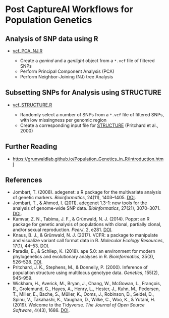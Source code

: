 # Post CaptureAl Workflows for Population Genetics

## Analysis of SNP data using R
- [vcf_PCA_NJ.R](vcf_PCA_NJ.R)

  - Create a *genind* and a *genlight* object from a `*.vcf` file of filtered SNPs
  - Perform Principal Component Analysis (PCA) 
  - Perform Neighbor-Joining (NJ) tree Analysis

## Subsetting SNPs for Analysis using STRUCTURE
- [vcf_STRUCTURE.R](vcf_STRUCTURE.R)

  - Randomly select a number of SNPs from a `*.vcf` file of filtered SNPs, with low missingness per genomic region
  - Create a corresponding input file for [STRUCTURE](https://web.stanford.edu/group/pritchardlab/structure.html) (Pritchard et al., 2000)

## Further Reading
- https://grunwaldlab.github.io/Population_Genetics_in_R/Introduction.html

## References
- Jombart, T. (2008). adegenet: a R package for the multivariate analysis of genetic markers. *Bioinformatics*, 24(11), 1403–1405. [DOI](https://doi.org/10.1093/bioinformatics/btn129).
- Jombart, T., & Ahmed, I. (2011). adegenet 1.3-1: new tools for the analysis of genome-wide SNP data. *Bioinformatics*, 27(21), 3070–3071. [DOI](https://doi.org/10.1093/bioinformatics/btr521).
- Kamvar, Z. N., Tabima, J. F., & Grünwald, N. J. (2014). Poppr: an R package for genetic analysis of populations with clonal, partially clonal, and/or sexual reproduction. *PeerJ*, 2, e281. [DOI](https://doi.org/10.7717/peerj.281).
- Knaus, B. J., & Grünwald, N. J. (2017). VCFR: a package to manipulate and visualize variant call format data in R. *Molecular Ecology Resources*, 17(1), 44–53. [DOI](https://doi.org/10.1111/1755-0998.12549).
- Paradis, E., & Schliep, K. (2018). ape 5.0: an environment for modern phylogenetics and evolutionary analyses in R. *Bioinformatics*, 35(3), 526–528. [DOI](https://doi.org/10.1093/bioinformatics/bty633).
- Pritchard, J. K., Stephens, M., & Donnelly, P. (2000). Inference of population structure using multilocus genotype data. *Genetics*, 155(2), 945–959.
- Wickham, H., Averick, M., Bryan, J., Chang, W., McGowan, L., François, R., Grolemund, G., Hayes, A., Henry, L., Hester, J., Kuhn, M., Pedersen, T., Miller, E., Bache, S., Müller, K., Ooms, J., Robinson, D., Seidel, D., Spinu, V., Takahashi, K., Vaughan, D., Wilke, C., Woo, K., & Yutani, H. (2019). Welcome to the Tidyverse. *The Journal of Open Source Software*, 4(43), 1686. [DOI](https://doi.org/10.21105/joss.01686).
